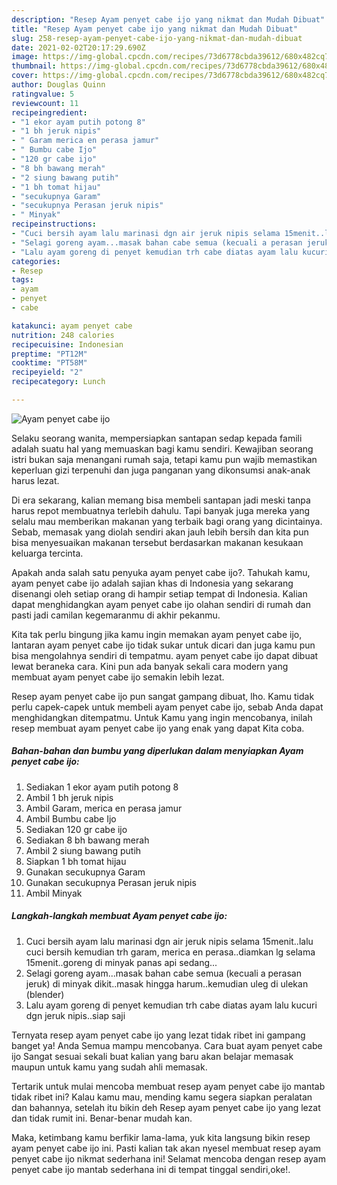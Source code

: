```yaml
---
description: "Resep Ayam penyet cabe ijo yang nikmat dan Mudah Dibuat"
title: "Resep Ayam penyet cabe ijo yang nikmat dan Mudah Dibuat"
slug: 258-resep-ayam-penyet-cabe-ijo-yang-nikmat-dan-mudah-dibuat
date: 2021-02-02T20:17:29.690Z
image: https://img-global.cpcdn.com/recipes/73d6778cbda39612/680x482cq70/ayam-penyet-cabe-ijo-foto-resep-utama.jpg
thumbnail: https://img-global.cpcdn.com/recipes/73d6778cbda39612/680x482cq70/ayam-penyet-cabe-ijo-foto-resep-utama.jpg
cover: https://img-global.cpcdn.com/recipes/73d6778cbda39612/680x482cq70/ayam-penyet-cabe-ijo-foto-resep-utama.jpg
author: Douglas Quinn
ratingvalue: 5
reviewcount: 11
recipeingredient:
- "1 ekor ayam putih potong 8"
- "1 bh jeruk nipis"
- " Garam merica en perasa jamur"
- " Bumbu cabe Ijo"
- "120 gr cabe ijo"
- "8 bh bawang merah"
- "2 siung bawang putih"
- "1 bh tomat hijau"
- "secukupnya Garam"
- "secukupnya Perasan jeruk nipis"
- " Minyak"
recipeinstructions:
- "Cuci bersih ayam lalu marinasi dgn air jeruk nipis selama 15menit..lalu cuci bersih kemudian trh garam, merica en perasa..diamkan lg selama 15menit..goreng di minyak panas api sedang..."
- "Selagi goreng ayam...masak bahan cabe semua (kecuali a perasan jeruk) di minyak dikit..masak hingga harum..kemudian uleg di ulekan (blender)"
- "Lalu ayam goreng di penyet kemudian trh cabe diatas ayam lalu kucuri dgn jeruk nipis..siap saji"
categories:
- Resep
tags:
- ayam
- penyet
- cabe

katakunci: ayam penyet cabe 
nutrition: 248 calories
recipecuisine: Indonesian
preptime: "PT12M"
cooktime: "PT58M"
recipeyield: "2"
recipecategory: Lunch

---
```



![Ayam penyet cabe ijo](https://img-global.cpcdn.com/recipes/73d6778cbda39612/680x482cq70/ayam-penyet-cabe-ijo-foto-resep-utama.jpg)

Selaku seorang wanita, mempersiapkan santapan sedap kepada famili adalah suatu hal yang memuaskan bagi kamu sendiri. Kewajiban seorang istri bukan saja menangani rumah saja, tetapi kamu pun wajib memastikan keperluan gizi terpenuhi dan juga panganan yang dikonsumsi anak-anak harus lezat.

Di era  sekarang, kalian memang bisa membeli santapan jadi meski tanpa harus repot membuatnya terlebih dahulu. Tapi banyak juga mereka yang selalu mau memberikan makanan yang terbaik bagi orang yang dicintainya. Sebab, memasak yang diolah sendiri akan jauh lebih bersih dan kita pun bisa menyesuaikan makanan tersebut berdasarkan makanan kesukaan keluarga tercinta. 



Apakah anda salah satu penyuka ayam penyet cabe ijo?. Tahukah kamu, ayam penyet cabe ijo adalah sajian khas di Indonesia yang sekarang disenangi oleh setiap orang di hampir setiap tempat di Indonesia. Kalian dapat menghidangkan ayam penyet cabe ijo olahan sendiri di rumah dan pasti jadi camilan kegemaranmu di akhir pekanmu.

Kita tak perlu bingung jika kamu ingin memakan ayam penyet cabe ijo, lantaran ayam penyet cabe ijo tidak sukar untuk dicari dan juga kamu pun bisa mengolahnya sendiri di tempatmu. ayam penyet cabe ijo dapat dibuat lewat beraneka cara. Kini pun ada banyak sekali cara modern yang membuat ayam penyet cabe ijo semakin lebih lezat.

Resep ayam penyet cabe ijo pun sangat gampang dibuat, lho. Kamu tidak perlu capek-capek untuk membeli ayam penyet cabe ijo, sebab Anda dapat menghidangkan ditempatmu. Untuk Kamu yang ingin mencobanya, inilah resep membuat ayam penyet cabe ijo yang enak yang dapat Kita coba.

<!--inarticleads1-->

##### Bahan-bahan dan bumbu yang diperlukan dalam menyiapkan Ayam penyet cabe ijo:

1. Sediakan 1 ekor ayam putih potong 8
1. Ambil 1 bh jeruk nipis
1. Ambil  Garam, merica en perasa jamur
1. Ambil  Bumbu cabe Ijo
1. Sediakan 120 gr cabe ijo
1. Sediakan 8 bh bawang merah
1. Ambil 2 siung bawang putih
1. Siapkan 1 bh tomat hijau
1. Gunakan secukupnya Garam
1. Gunakan secukupnya Perasan jeruk nipis
1. Ambil  Minyak




<!--inarticleads2-->

##### Langkah-langkah membuat Ayam penyet cabe ijo:

1. Cuci bersih ayam lalu marinasi dgn air jeruk nipis selama 15menit..lalu cuci bersih kemudian trh garam, merica en perasa..diamkan lg selama 15menit..goreng di minyak panas api sedang...
1. Selagi goreng ayam...masak bahan cabe semua (kecuali a perasan jeruk) di minyak dikit..masak hingga harum..kemudian uleg di ulekan (blender)
1. Lalu ayam goreng di penyet kemudian trh cabe diatas ayam lalu kucuri dgn jeruk nipis..siap saji




Ternyata resep ayam penyet cabe ijo yang lezat tidak ribet ini gampang banget ya! Anda Semua mampu mencobanya. Cara buat ayam penyet cabe ijo Sangat sesuai sekali buat kalian yang baru akan belajar memasak maupun untuk kamu yang sudah ahli memasak.

Tertarik untuk mulai mencoba membuat resep ayam penyet cabe ijo mantab tidak ribet ini? Kalau kamu mau, mending kamu segera siapkan peralatan dan bahannya, setelah itu bikin deh Resep ayam penyet cabe ijo yang lezat dan tidak rumit ini. Benar-benar mudah kan. 

Maka, ketimbang kamu berfikir lama-lama, yuk kita langsung bikin resep ayam penyet cabe ijo ini. Pasti kalian tak akan nyesel membuat resep ayam penyet cabe ijo nikmat sederhana ini! Selamat mencoba dengan resep ayam penyet cabe ijo mantab sederhana ini di tempat tinggal sendiri,oke!.

